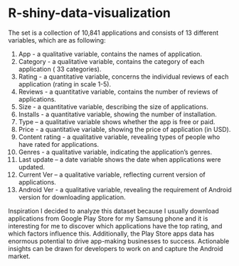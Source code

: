 # R-shiny-data-visualization
The set is a collection of 10,841 applications and consists of 13 different variables, which are as following:
1. App - a qualitative variable, contains the names of application.
2. Category - a qualitative variable, contains the category of each application ( 33 categories).
3. Rating - a quantitative variable, concerns the individual reviews of each application (rating in scale 1-5).
4. Reviews - a quantitative variable, contains the number of reviews of applications.
5. Size - a quantitative variable, describing the size of applications.
6. Installs - a quantitative variable, showing the number of installation. 
7. Type – a qualitative variable shows whether the app is free or paid.
8. Price - a quantitative variable, showing the price of application (in USD).
9. Content rating - a qualitative variable, revealing types of people who have rated for applications.
10. Genres - a qualitative variable, indicating the application’s genres.
11. Last update – a date variable shows the date when applications were updated.
12. Current Ver – a qualitative variable, reflecting current version of applications.
13. Android Ver - a qualitative variable, revealing the requirement of Android version for downloading application.

Inspiration
I decided to analyze this dataset because I usually download applications from Google Play Store for my Samsung phone and it is interesting for me to discover which applications have the top rating, and which factors influence this.
Additionally, the Play Store apps data has enormous potential to drive app-making businesses to success. Actionable insights can be drawn for developers to work on and capture the Android market.
